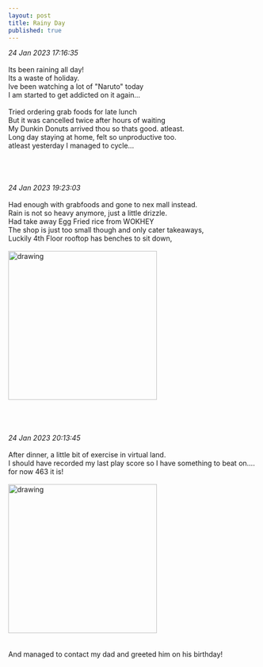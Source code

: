 ```yaml
---
layout: post
title: Rainy Day
published: true
---
```

_24 Jan 2023 17:16:35_
<br>
<br>
Its been raining all day!
<br>
Its a waste of holiday.
<br>
Ive been watching a lot of "Naruto" today
<br>
I am started to get addicted on it again...
<br>
<br>
Tried ordering grab foods for late lunch
<br>
But it was cancelled twice after hours of waiting
<br>
My Dunkin Donuts arrived thou so thats good. atleast.
<br>
Long day staying at home, felt so unproductive too.
<br>
atleast yesterday I managed to cycle...
<br>
<br>
<br>
<br>
<br>
_24 Jan 2023 19:23:03_
<br>
<br>
Had enough with grabfoods and gone to nex mall instead.
<br>
Rain is not so heavy anymore, just a little drizzle.
<br>
Had take away Egg Fried rice from WOKHEY
<br>
The shop is just too small though and only cater takeaways,
<br>
Luckily 4th Floor rooftop has benches to sit down,
<br>
<br>
<img src="https://drive.google.com/uc?export=view&id=1Z4JHgNYQ0xQH3h7c17d8QVPqRMNKZb30" alt="drawing" width="300"/>
<br>
<br>
<br>
<br>
<br>
_24 Jan 2023 20:13:45_
<br>
<br>
After dinner, a little bit of exercise in virtual land.
<br>
I should have recorded my last play score so I have something to beat on....
<br>
for now 463 it is!
<br>
<br>
<img src="https://drive.google.com/uc?export=view&id=1bVm8HhPYtGU969Y_menMAM-UD7cJ2UnV" alt="drawing" width="300"/>
<br>
<br>
<br>
And managed to contact my dad and greeted him on his birthday!
